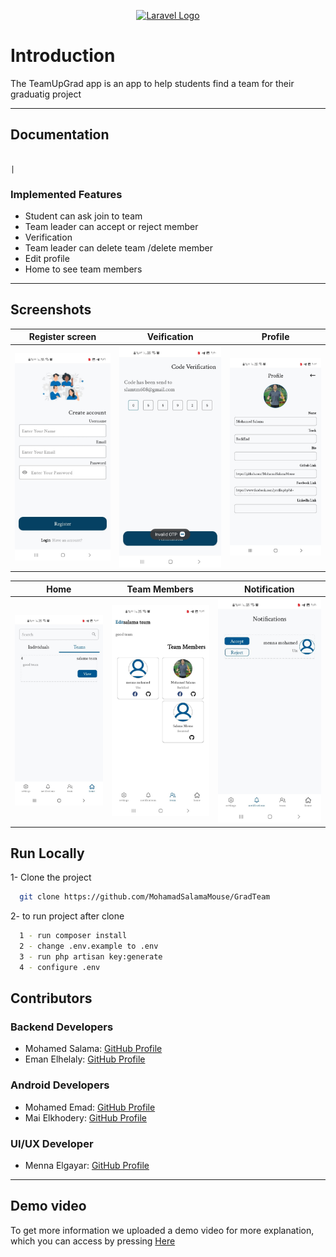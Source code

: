 <p align="center"><a href="https://laravel.com" target="_blank"><img src="https://raw.githubusercontent.com/laravel/art/master/logo-lockup/5%20SVG/2%20CMYK/1%20Full%20Color/laravel-logolockup-cmyk-red.svg" width="400" alt="Laravel Logo"></a></p>


# Introduction
The TeamUpGrad app is an app to help students find a team for their graduatig project




---

##   Documentation


                                                                                                        | 


### Implemented Features
- Student can ask join to team
- Team leader can accept or reject member
- Verification
- Team leader can delete team /delete member
- Edit profile 
- Home to see team members

---

## Screenshots


|      Register screen       |        Veification         |          Profile           |
|:--------------------------:|:--------------------------:|:--------------------------:|
| <img src="https://github.com/MohamadSalamaMouse/GradTeam/blob/main/public/Screenshot/Register.jpeg" width="300" /> | <img src="https://github.com/MohamadSalamaMouse/GradTeam/blob/main/public/Screenshot/Code%20Verification.jpeg" width="300" /> | <img src="https://github.com/MohamadSalamaMouse/GradTeam/blob/main/public/Screenshot/Profile.jpeg" width="300" /> |

|            Home            |        Team Members        | Notification |
|:--------------------------:|:--------------------------:|:------------:|
| <img src="https://github.com/MohamadSalamaMouse/GradTeam/blob/main/public/Screenshot/Home.jpeg" width="300" /> | <img src="https://github.com/MohamadSalamaMouse/GradTeam/blob/main/public/Screenshot/Team%20Members.jpeg" width="300" /> |      <img src="https://github.com/MohamadSalamaMouse/GradTeam/blob/main/public/Screenshot/Notifications.jpeg" width="300" />        |

## Run Locally

1- Clone the project

```bash
  git clone https://github.com/MohamadSalamaMouse/GradTeam
```

2- to run project after clone

```bash
  1 - run composer install
  2 - change .env.example to .env
  3 - run php artisan key:generate
  4 - configure .env
```
## Contributors

### Backend Developers
- Mohamed Salama: [GitHub Profile](https://github.com/mohamed-salama)
- Eman Elhelaly: [GitHub Profile](https://github.com/eman-elhelaly)
### Android Developers
- Mohamed Emad: [GitHub Profile](https://github.com/mohamed-emad)
- Mai Elkhodery: [GitHub Profile](https://github.com/maielkhodery)

### UI/UX Developer
- Menna Elgayar: [GitHub Profile](https://github.com/menna-elgayar)

---
## Demo video
To get more information we uploaded a demo video for more explanation, which you can access by pressing [Here](#)

